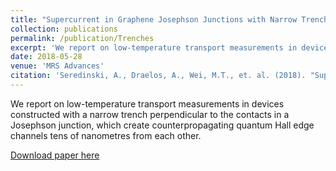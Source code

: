 ```yaml
---
title: "Supercurrent in Graphene Josephson Junctions with Narrow Trenches in the Quantum Hall Regime"
collection: publications
permalink: /publication/Trenches
excerpt: 'We report on low-temperature transport measurements in devices constructed with a narrow trench perpendicular to the contacts in a Josephson junction, which create counterpropagating quantum Hall edge channels tens of nanometres from each other.'
date: 2018-05-28
venue: 'MRS Advances'
citation: 'Seredinski, A., Draelos, A., Wei, M.T., et. al. (2018). "Supercurrent in Graphene Josephson Junctions with Narrow Trenches in the Quantum Hall Regime". MRS Advances 3(47-48), pp. 2855-2864.'
---
```

We report on low-temperature transport measurements in devices constructed with a narrow trench perpendicular to the contacts in a Josephson junction, which create counterpropagating quantum Hall edge channels tens of nanometres from each other.

[Download paper here](https://www.cambridge.org/core/journals/mrs-advances/article/supercurrent-in-graphene-josephson-junctions-with-narrow-trenches-in-the-quantum-hall-regime/4307F1BC13F1712C9D8B6CA02DA03B5B)
